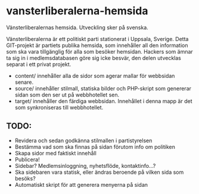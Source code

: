 vansterliberalerna-hemsida
==========================

Vänsterliberalernas hemsida. Utveckling sker på svenska.

Vänsterliberalerna är ett politiskt parti stationerat i Uppsala, Sverige. Detta GIT-projekt är partiets publika hemsida, som innehåller all den information som ska vara tillgänglig för alla som besöker hemsidan. Hackers som ämnar ta sig in i medlemsdatabasen göre sig icke besvär, den delen utvecklas separat i ett privat projekt. 

- content/ innehåller alla de sidor som agerar mallar för webbsidan senare. 
- source/ innehåller stilmall, statiska bilder och PHP-skript som genererar sidan som den ser ut på webbhotellet sen. 
- target/ innehåller den färdiga webbsidan. Innehållet i denna mapp är det som synkroniseras till webbhotellet. 

TODO: 
-----
- Revidera och sedan godkänna stilmallen i partistyrelsen
- Bestämma vad som ska finnas på sidan förutom info om politiken
- Skapa sidor med faktiskt innehåll
- Publicera!
- Sidebar? Medlemsinloggning, nyhetsflöde, kontaktinfo...?
- Ska sidebaren vara statisk, eller ändras beroende på vilken sida som besöks?
- Automatiskt skript för att generera menyerna på sidan

